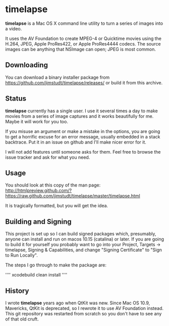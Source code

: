 timelapse
=========

**timelapse** is a Mac OS X command line utility to turn a series of images into a video.

It uses the AV Foundation to create MPEG-4 or Quicktime movies using the H.264, JPEG, Apple ProRes422, or Apple ProRes4444 codecs. The source images can be anything that NSImage can open; JPEG is most common.

## Downloading

You can download a binary installer package from https://github.com/jimstudt/timelapse/releases/ or build it 
from this archive.

## Status

**timelapse** currently has a single user. I use it several times a day to make movies from a series of image captures and it works beautifully for me. Maybe it will work for you too.

If you misuse an argument or make a mistake in the options, you are going to get a horrific excuse for an error message, usually embedded in a stack backtrace. Put it in an issue on github and I'll make nicer error for it.

I will not add features until someone asks for them. Feel free to browse the issue tracker and ask for what you need.

## Usage

You should look at this copy of the man page: http://htmlpreview.github.com/?https://raw.github.com/jimstudt/timelapse/master/timelapse.html

It is tragically formatted, but you will get the idea.

## Building and Signing

This project is set up so I can build signed packages which, presumably, anyone can install and run on macos 10.15 (catalina) or later. If you are going to build it for yourself you probably want to go into your Project, Targets -> timelapse, Signing & Capabilities, and change "Signing Certificate" to "Sign to Run Locally".

The steps I go through to make the package are:

''''
xcodebuild clean install
''''

## History

I wrote **timelapse** years ago when QtKit was new. Since Mac OS 10.9, Mavericks, QtKit is deprecated, so I rewrote it to use AV Foundation instead. This git repository was restarted from scratch so you don't have to see any of that old cruft.


